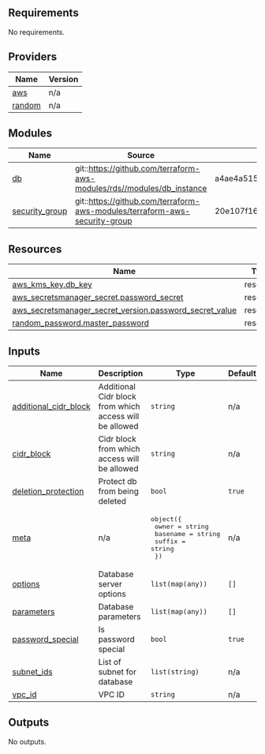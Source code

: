 <!-- BEGIN_TF_DOCS -->
## Requirements

No requirements.

## Providers

| Name | Version |
|------|---------|
| <a name="provider_aws"></a> [aws](#provider\_aws) | n/a |
| <a name="provider_random"></a> [random](#provider\_random) | n/a |

## Modules

| Name | Source | Version |
|------|--------|---------|
| <a name="module_db"></a> [db](#module\_db) | git::https://github.com/terraform-aws-modules/rds//modules/db_instance | a4ae4a51545f5cb617d30b716f6bf11840c76a0e |
| <a name="module_security_group"></a> [security\_group](#module\_security\_group) | git::https://github.com/terraform-aws-modules/terraform-aws-security-group | 20e107f1658bc5c8b23efce2e17406e74e6cbeae |

## Resources

| Name | Type |
|------|------|
| [aws_kms_key.db_key](https://registry.terraform.io/providers/hashicorp/aws/latest/docs/resources/kms_key) | resource |
| [aws_secretsmanager_secret.password_secret](https://registry.terraform.io/providers/hashicorp/aws/latest/docs/resources/secretsmanager_secret) | resource |
| [aws_secretsmanager_secret_version.password_secret_value](https://registry.terraform.io/providers/hashicorp/aws/latest/docs/resources/secretsmanager_secret_version) | resource |
| [random_password.master_password](https://registry.terraform.io/providers/hashicorp/random/latest/docs/resources/password) | resource |

## Inputs

| Name | Description | Type | Default | Required |
|------|-------------|------|---------|:--------:|
| <a name="input_additional_cidr_block"></a> [additional\_cidr\_block](#input\_additional\_cidr\_block) | Additional Cidr block from which access will be allowed | `string` | n/a | yes |
| <a name="input_cidr_block"></a> [cidr\_block](#input\_cidr\_block) | Cidr block from which access will be allowed | `string` | n/a | yes |
| <a name="input_deletion_protection"></a> [deletion\_protection](#input\_deletion\_protection) | Protect db from being deleted | `bool` | `true` | no |
| <a name="input_meta"></a> [meta](#input\_meta) | n/a | <pre>object({<br>    owner    = string<br>    basename = string<br>    suffix   = string<br>  })</pre> | n/a | yes |
| <a name="input_options"></a> [options](#input\_options) | Database server options | `list(map(any))` | `[]` | no |
| <a name="input_parameters"></a> [parameters](#input\_parameters) | Database parameters | `list(map(any))` | `[]` | no |
| <a name="input_password_special"></a> [password\_special](#input\_password\_special) | Is password special | `bool` | `true` | no |
| <a name="input_subnet_ids"></a> [subnet\_ids](#input\_subnet\_ids) | List of subnet for database | `list(string)` | n/a | yes |
| <a name="input_vpc_id"></a> [vpc\_id](#input\_vpc\_id) | VPC ID | `string` | n/a | yes |

## Outputs

No outputs.
<!-- END_TF_DOCS -->
